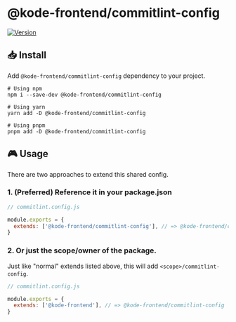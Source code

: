 # @kode-frontend/commitlint-config

[![Version][version-badge]][package]

## 📥 Install

Add `@kode-frontend/commitlint-config` dependency to your project.

```shell
# Using npm
npm i --save-dev @kode-frontend/commitlint-config

# Using yarn
yarn add -D @kode-frontend/commitlint-config

# Using pnpm
pnpm add -D @kode-frontend/commitlint-config
```

## 🎮 Usage

There are two approaches to extend this shared config.

### 1. (Preferred) Reference it in your package.json

```javascript
// commitlint.config.js

module.exports = {
  extends: ['@kode-frontend/commitlint-config'], // => @kode-frontend/commitlint-config
}
```

### 2. Or just the scope/owner of the package.

Just like "normal" extends listed above, this will add `<scope>/commitlint-config`.

```javascript
// commitlint.config.js

module.exports = {
  extends: ['@kode-frontend'], // => @kode-frontend/commitlint-config
}
```

[version-badge]: https://img.shields.io/npm/v/@kode-frontend/commitlint-config.svg?style=flat-square
[package]: https://www.npmjs.com/package/@kode-frontend/commitlint-config
